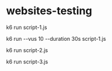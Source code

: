 # websites-testing

k6 run script-1.js

k6 run --vus 10 --duration 30s script-1.js

k6 run script-2.js

k6 run script-3.js



